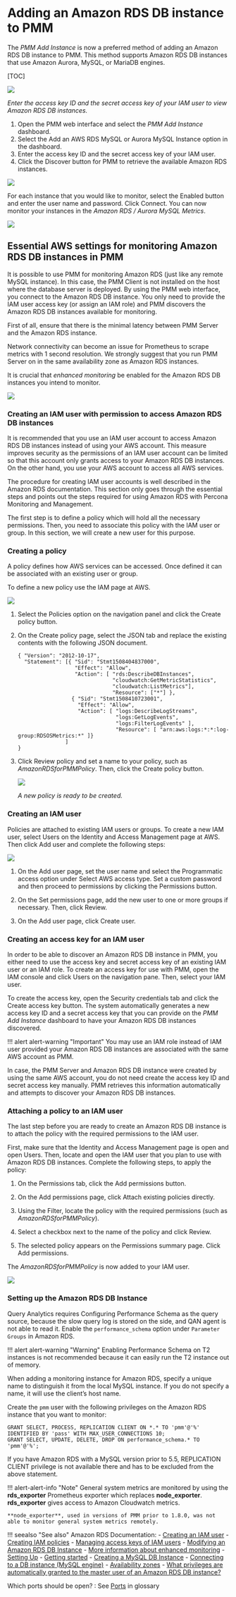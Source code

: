 # Adding an Amazon RDS DB instance to PMM

The *PMM Add Instance* is now a preferred method of adding an Amazon RDS DB instance to PMM. This method supports Amazon RDS DB instances that use Amazon Aurora, MySQL, or MariaDB engines.

[TOC]

![](_images/metrics-monitor.add-instance.png)

*Enter the access key ID and the secret access key of your IAM user to view Amazon RDS DB instances.*

1. Open the PMM web interface and select the *PMM Add Instance* dashboard.
2. Select the Add an AWS RDS MySQL or Aurora MySQL Instance option in the dashboard.
3. Enter the access key ID and the secret access key of your IAM user.
4. Click the Discover button for PMM to retrieve the available Amazon RDS instances.

![](_images/metrics-monitor.add-instance.1.png)

For each instance that you would like to monitor, select the Enabled button and enter the user name and password. Click Connect. You can now monitor your instances in the *Amazon RDS / Aurora MySQL Metrics*.

![](_images/metrics-monitor.add-instance.rds-instances.1.png)

## Essential AWS settings for monitoring Amazon RDS DB instances in PMM

It is possible to use PMM for monitoring Amazon RDS (just like any remote MySQL instance). In this case, the PMM Client is not installed on the host where the database server is deployed. By using the PMM web interface, you connect to the Amazon RDS DB instance. You only need to provide the IAM user access key (or assign an IAM role) and PMM discovers the Amazon RDS DB instances available for monitoring.

First of all, ensure that there is the minimal latency between PMM Server and the Amazon RDS instance.

Network connectivity can become an issue for Prometheus to scrape metrics with 1 second resolution.  We strongly suggest that you run PMM Server on  in the same availability zone as Amazon RDS instances.

It is crucial that *enhanced monitoring* be enabled for the Amazon RDS DB instances you intend to monitor.

![](_images/amazon-rds.modify-db-instance.2.png)

### Creating an IAM user with permission to access Amazon RDS DB instances

It is recommended that you use an IAM user account to access Amazon RDS DB instances instead of using your AWS account. This measure improves security as the permissions of an IAM user account can be limited so that this account only grants access to your Amazon RDS DB instances. On the other hand, you use your AWS account to access all AWS services.

The procedure for creating IAM user accounts is well described in the Amazon RDS documentation. This section only goes through the essential steps and points out the steps required for using Amazon RDS with Percona Monitoring and Management.

The first step is to define a policy which will hold all the necessary permissions. Then, you need to associate this policy with the IAM user or group. In this section, we will create a new user for this purpose.

### Creating a policy

A policy defines how AWS services can be accessed. Once defined it can be associated with an existing user or group.

To define a new policy use the IAM page at AWS.

![](_images/aws.iam.png)

1. Select the Policies option on the navigation panel and click the Create policy button.

2. On the Create policy page, select the JSON tab and replace the existing contents with the following JSON document.

    ```
    { "Version": "2012-10-17",
      "Statement": [{ "Sid": "Stmt1508404837000",
                      "Effect": "Allow",
                      "Action": [ "rds:DescribeDBInstances",
                                  "cloudwatch:GetMetricStatistics",
                                  "cloudwatch:ListMetrics"],
                                  "Resource": ["*"] },
                     { "Sid": "Stmt1508410723001",
                       "Effect": "Allow",
                       "Action": [ "logs:DescribeLogStreams",
                                   "logs:GetLogEvents",
                                   "logs:FilterLogEvents" ],
                                   "Resource": [ "arn:aws:logs:*:*:log-group:RDSOSMetrics:*" ]}
                   ]
    }
    ```


3. Click Review policy and set a name to your policy, such as *AmazonRDSforPMMPolicy*. Then, click the Create policy button.

    ![](_images/aws.iam.create-policy.png)

    *A new policy is ready to be created.*

### Creating an IAM user

Policies are attached to existing IAM users or groups. To create a new IAM user, select Users on the Identity and Access Management page at AWS. Then click Add user and complete the following steps:

![](_images/aws.iam-users.1.png)

1. On the Add user page, set the user name and select the Programmatic access option under Select AWS access type. Set a custom password and then proceed to permissions by clicking the Permissions button.

2. On the Set permissions page, add the new user to one or more groups if necessary. Then, click Review.

3. On the Add user page, click Create user.

### Creating an access key for an IAM user

In order to be able to discover an Amazon RDS DB instance in PMM, you either need to use the access key and secret access key of an existing IAM user or an IAM role. To create an access key for use with PMM, open the IAM console and click Users on the navigation pane. Then, select your IAM user.

To create the access key, open the Security credentials tab and click the Create access key button. The system automatically generates a new access key ID and a secret access key that you can provide on the *PMM Add Instance* dashboard to have your Amazon RDS DB instances discovered.

!!! alert alert-warning "Important"
    You may use an IAM role instead of IAM user provided your Amazon RDS DB instances are associated with the same AWS account as PMM.

In case, the PMM Server and Amazon RDS DB instance were created by using the same AWS account, you do not need create the access key ID and secret access key manually. PMM retrieves this information automatically and attempts to discover your Amazon RDS DB instances.

### Attaching a policy to an IAM user

The last step before you are ready to create an Amazon RDS DB instance is to attach the policy with the required permissions to the IAM user.

First, make sure that the Identity and Access Management page is open and open Users. Then, locate and open the IAM user that you plan to use with Amazon RDS DB instances. Complete the following steps, to apply the policy:

1. On the Permissions tab, click the Add permissions button.

2. On the Add permissions page, click Attach existing policies directly.

3. Using the Filter, locate the policy with the required permissions (such as *AmazonRDSforPMMPolicy*).

4. Select a checkbox next to the name of the policy and click Review.

5. The selected policy appears on the Permissions summary page. Click Add permissions.

The *AmazonRDSforPMMPolicy* is now added to your IAM user.

![](_images/aws.iam.add-permissions.png)

### Setting up the Amazon RDS DB Instance

Query Analytics requires Configuring Performance Schema as the query source, because the slow query log is stored on the  side, and QAN agent is not able to read it.  Enable the `performance_schema` option under `Parameter Groups` in Amazon RDS.

!!! alert alert-warning "Warning"
    Enabling Performance Schema on T2 instances is not recommended because it can easily run the T2 instance out of memory.

When adding a monitoring instance for Amazon RDS, specify a unique name to distinguish it from the local MySQL instance.  If you do not specify a name, it will use the client’s host name.

Create the `pmm` user with the following privileges on the Amazon RDS instance that you want to monitor:

```
GRANT SELECT, PROCESS, REPLICATION CLIENT ON *.* TO 'pmm'@'%' IDENTIFIED BY 'pass' WITH MAX_USER_CONNECTIONS 10;
GRANT SELECT, UPDATE, DELETE, DROP ON performance_schema.* TO 'pmm'@'%';
```

If you have Amazon RDS with a MySQL version prior to 5.5, REPLICATION CLIENT privilege is not available there and has to be excluded from the above statement.

!!! alert-alert-info "Note"
    General system metrics are monitored by using the **rds_exporter** Prometheus exporter which replaces **node_exporter**. **rds_exporter** gives access to Amazon Cloudwatch metrics.

    **node_exporter**, used in versions of PMM prior to 1.8.0, was not able to monitor general system metrics remotely.

!!! seealso "See also"
    Amazon RDS Documentation:
    - [Creating an IAM user](https://docs.aws.amazon.com/AmazonRDS/latest/UserGuide/CHAP_SettingUp.html#CHAP_SettingUp.IAM)
    - [Creating IAM policies](https://docs.aws.amazon.com/IAM/latest/UserGuide/access_policies_create.html)
    - [Managing access keys of IAM users](https://docs.aws.amazon.com/IAM/latest/UserGuide/id_credentials_access-keys.html)
    - [Modifying an Amazon RDS DB Instance](https://docs.aws.amazon.com/AmazonRDS/latest/UserGuide/Overview.DBInstance.Modifying.html)
    - [More information about enhanced monitoring](https://docs.aws.amazon.com/AmazonRDS/latest/UserGuide/USER_Monitoring.OS.html)
    - [Setting Up](https://docs.aws.amazon.com/AmazonRDS/latest/UserGuide/CHAP_SettingUp.html)
    - [Getting started](https://docs.aws.amazon.com/AmazonRDS/latest/UserGuide/CHAP_GettingStarted.html)
    - [Creating a MySQL DB Instance](https://docs.aws.amazon.com/AmazonRDS/latest/UserGuide/CHAP_GettingStarted.CreatingConnecting.MySQL.html)
    - [Connecting to a DB instance (MySQL engine)](https://docs.aws.amazon.com/AmazonRDS/latest/UserGuide/USER_ConnectToInstance.html)
    - [Availability zones](https://docs.aws.amazon.com/AWSEC2/latest/UserGuide/using-regions-availability-zones.html)
    - [What privileges are automatically granted to the master user of an Amazon RDS DB instance?](https://docs.aws.amazon.com/AmazonRDS/latest/UserGuide/UsingWithRDS.MasterAccounts.html)

   Which ports should be open?
   : See [Ports](glossary.terminology.md#ports) in glossary
